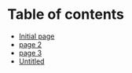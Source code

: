 # Table of contents

* [Initial page](README.md)
* [page 2](page-2.md)
* [page 3](page-3.md)
* [Untitled](untitled.md)

